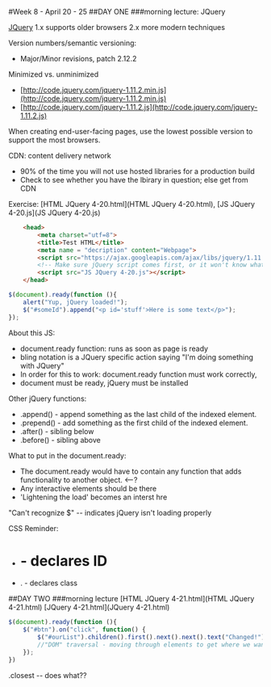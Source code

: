 #Week 8 - April 20 - 25 
##DAY ONE
###morning lecture: JQuery

[JQuery](http://jquery.com/)
1.x supports older browsers
2.x more modern techniques

Version numbers/semantic versioning: 
* Major/Minor revisions, patch 2.12.2

Minimized vs. unminimized
* [http://code.jquery.com/jquery-1.11.2.min.js](http://code.jquery.com/jquery-1.11.2.min.js)
* [http://code.jquery.com/jquery-1.11.2.js](http://code.jquery.com/jquery-1.11.2.js)

When creating end-user-facing pages, use the lowest possible version to support the most browsers. 

CDN: content delivery network 
* 90% of the time you will not use hosted libraries for a production build
* Check to see whether you have the lbirary in question; else get from CDN 
 
 Exercise: [HTML JQuery 4-20.html](HTML JQuery 4-20.html), [JS JQuery 4-20.js](JS JQuery 4-20.js)
```HTML
	<head>
		<meta charset="utf=8">
		<title>Test HTML</title>
		<meta name = "decription" content="Webpage">
		<script src="https://ajax.googleapis.com/ajax/libs/jquery/1.11.2/jquery.min.js"></script>
		<!-- Make sure jQuery script comes first, or it won't know what to look for-->
		<script src="JS JQuery 4-20.js"></script>
	</head>
```

```JavaScript
$(document).ready(function (){
	alert("Yup, jQuery loaded!");
	$("#someId").append("<p id='stuff'>Here is some text</p>");
});
```
About this JS: 
* document.ready function: runs as soon as page is ready
* bling notation is a JQuery specific action saying "I'm doing something with JQuery"
* In order for this to work: document.ready function must work correctly, 
* document must be ready, jQuery must be installed

Other jQuery functions: 
* .append() - append something as the last child of the indexed element.
* .prepend() - add something as the first child of the indexed element. 
* .after() - sibling below
* .before() - sibling above

What to put in the document.ready: 
* The document.ready would have to contain any function that adds functionality to another object. <--? 
* Any interactive elements should be there
* 'Lightening the load' becomes an interst hre 

"Can't recognize $" -- indicates jQuery isn't loading properly

CSS Reminder: 
* # - declares ID 
* . - declares class

##DAY TWO
###morning lecture
[HTML JQuery 4-21.html](HTML JQuery 4-21.html)
[JQuery 4-21.html](JQuery 4-21.html)
```JavaScript
$(document).ready(function (){ 
	$("#btn").on("click", function() {
		$("#ourList").children().first().next().next().text("Changed!"); 
		//"DOM" traversal - moving through elements to get where we want to go
	});
})
```

.closest -- does what??


